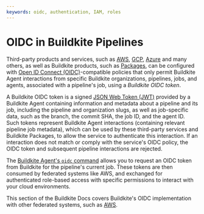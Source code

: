 ```yaml
---
keywords: oidc, authentication, IAM, roles
---
```


# OIDC in Buildkite Pipelines

Third-party products and services, such as [AWS](https://aws.amazon.com/), [GCP](https://cloud.google.com/), [Azure](https://azure.microsoft.com/) and many others, as well as Buildkite products, such as [Packages](/docs/packages/security/oidc), can be configured with [Open ID Connect (OIDC)](https://openid.net/developers/how-connect-works/)-compatible policies that only permit Buildkite Agent interactions from specific Buildkite organizations, pipelines, jobs, and agents, associated with a pipeline's job, using a _Buildkite OIDC token_.

A Buildkite OIDC token is a signed [JSON Web Token (JWT)](https://jwt.io/) provided by a Buildkite Agent containing information and metadata about a pipeline and its job, including the pipeline and organization slugs, as well as job-specific data, such as the branch, the commit SHA, the job ID, and the agent ID. Such tokens represent Buildkite Agent interactions (containing relevant pipeline job metadata), which can be used by these third-party services and Buildkite Packages, to allow the service to authenticate this interaction. If an interaction does not match or comply with the service's OIDC policy, the OIDC token and subsequent pipeline interactions are rejected.

The [Buildkite Agent's `oidc` command](/docs/agent/v3/cli-oidc) allows you to request an OIDC token from Buildkite for the pipeline's current job. These tokens are then consumed by federated systems like AWS, and exchanged for authenticated role-based access with specific permissions to interact with your cloud environments.

This section of the Buildkite Docs covers Buildkite's OIDC implementation with other federated systems, such as [AWS](/docs/pipelines/security/oidc/aws).
